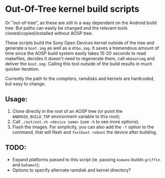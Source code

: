 # Out-Of-Tree kernel build scripts

Or "out-of-tree", as these are still in a way dependent on the Android build tree.
But paths can easily be changed and the relevant tools cloned/copied/installed without AOSP tree.

These scripts build the Sony Open Devices kernel outside of the tree and generate a `boot.img` as well as a `dtbo.img`. It saves a tremendous amount of time since the AOSP build system easily takes 15-20 seconds to read makefiles, decides it doesn't need to regenerate them, call `mkbootimg` and deliver the `boot.img`. Calling this tool outside of the build results in much quicker iteration.

Currently the path to the compilers, ramdisks and kernels are hardcoded, but easy to change.

## Usage:

1. Clone directly in the root of an AOSP tree (or point the `ANDROID_BUILD_TOP` environment variable to this root);
2. Call `./oot/oot.sh <device name>` (use `-h` to see more options);
3. Flash the images. For simplicity, you can also add the `-f` option to the command, that will flash and `fastboot reboot` the device after building.

## TODO:
- Expand platforms passed to this script (ie. passing `kumano` builds `griffin` and `bahamut`);
- Options to specify alternate ramdisk and kernel directory?
